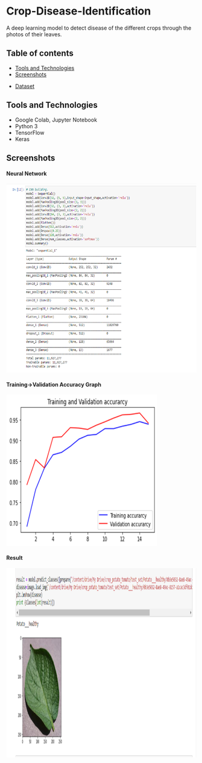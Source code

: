 # Crop-Disease-Identification
A deep learning model to detect disease of the different crops through the photos of their leaves.

## Table of contents
* [Tools and Technologies](#tools-and-technologies)
* [Screenshots](#screenshots)

- [Dataset](https://drive.google.com/drive/folders/1jzetfrDAWJnx6uiF5xtZFzmFDezGPORs?usp=sharing)

## Tools and Technologies
* Google Colab, Jupyter Notebook
* Python 3
* TensorFlow
* Keras

## Screenshots
#### Neural Network
<img src="/images/model.png" width="600" height="500"/>

#### Training->Validation Accuracy Graph
<img src="/images/t-v graph.png" width="400" height="400"/>

#### Result
<img src="/images/result.png" width="800" height="500"/>

